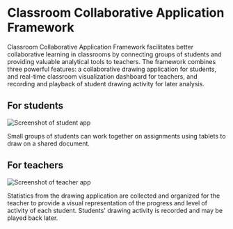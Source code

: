# Classroom Collaborative Application Framework

Classroom Collaborative Application Framework facilitates better collaborative
learning in classrooms by connecting groups of students and providing valuable
analytical tools to teachers. The framework combines three powerful features:
a collaborative drawing application for students, and real-time classroom
visualization dashboard for teachers, and recording and playback of student
drawing activity for later analysis.


## For students

![Screenshot of student
app](https://raw.githubusercontent.com/colearnlab/ccaf-web/master/doc/student.png)

Small groups of students can work together on assignments using tablets to draw
on a shared document.


## For teachers

![Screenshot of teacher
app](https://raw.githubusercontent.com/colearnlab/ccaf-web/master/doc/teacher.png)

Statistics from the drawing application are collected and organized for the
teacher to provide a visual representation of the progress and level of activity
of each student. Students' drawing activity is recorded and may be played back
later.



